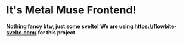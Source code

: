 # It's Metal Muse Frontend!

**Nothing fancy btw, just some svelte!**
**We are using https://flowbite-svelte.com/ for this project**
